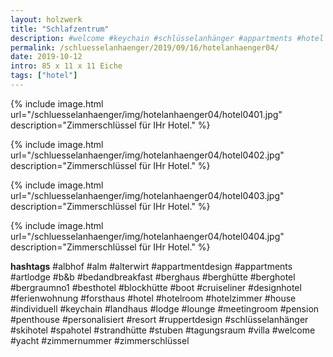 ```yaml
---
layout: holzwerk
title: "Schlafzentrum"
description: #welcome #keychain #schlüsselanhänger #appartments #hotel #albhof #designhotel #hotelroom #resort #besthotel #ferienwohnung #pension #skihotel #spahotel #villa #lounge #penthouse #strandhütte #berghütte #blockhütte #lodge #b&b #forsthaus #berghaus #artlodge #alm #stuben #landhaus #alterwirt #bedandbreakfast #house #yacht #boot #cruiseliner #hotelzimmer #zimmerschlüssel #zimmernummer #appartmentdesign #individuell #personalisiert #ruppertdesign
permalink: /schluesselanhaenger/2019/09/16/hotelanhaenger04/
date: 2019-10-12
intro: 85 x 11 x 11 Eiche 
tags: ["hotel"]
---
```



{% include image.html url="/schluesselanhaenger/img/hotelanhaenger04/hotel0401.jpg" description="Zimmerschlüssel für IHr Hotel." %}

{% include image.html url="/schluesselanhaenger/img/hotelanhaenger04/hotel0402.jpg" description="Zimmerschlüssel für IHr Hotel." %}

{% include image.html url="/schluesselanhaenger/img/hotelanhaenger04/hotel0403.jpg" description="Zimmerschlüssel für IHr Hotel." %}

{% include image.html url="/schluesselanhaenger/img/hotelanhaenger04/hotel0404.jpg" description="Zimmerschlüssel für IHr Hotel." %}


**hashtags**
#albhof
#alm
#alterwirt
#appartmentdesign
#appartments
#artlodge
#b&b
#bedandbreakfast
#berghaus
#berghütte
#berghotel
#bergraumno1
#besthotel
#blockhütte
#boot
#cruiseliner
#designhotel
#ferienwohnung
#forsthaus
#hotel
#hotelroom
#hotelzimmer
#house
#individuell
#keychain
#landhaus
#lodge
#lounge
#meetingroom
#pension
#penthouse
#personalisiert
#resort
#ruppertdesign
#schlüsselanhänger
#skihotel
#spahotel
#strandhütte
#stuben
#tagungsraum
#villa
#welcome
#yacht
#zimmernummer
#zimmerschlüssel
